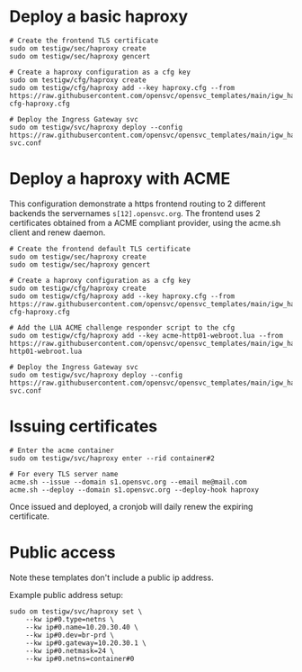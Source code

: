 # Deploy a basic haproxy

    # Create the frontend TLS certificate
    sudo om testigw/sec/haproxy create
    sudo om testigw/sec/haproxy gencert

    # Create a haproxy configuration as a cfg key
    sudo om testigw/cfg/haproxy create
    sudo om testigw/cfg/haproxy add --key haproxy.cfg --from https://raw.githubusercontent.com/opensvc/opensvc_templates/main/igw_haproxy/basic-cfg-haproxy.cfg

    # Deploy the Ingress Gateway svc
    sudo om testigw/svc/haproxy deploy --config https://raw.githubusercontent.com/opensvc/opensvc_templates/main/igw_haproxy/basic-svc.conf

# Deploy a haproxy with ACME

This configuration demonstrate a https frontend routing to 2 different backends the servernames `s[12].opensvc.org`.
The frontend uses 2 certificates obtained from a ACME compliant provider, using the acme.sh client and renew daemon.

    # Create the frontend default TLS certificate
    sudo om testigw/sec/haproxy create
    sudo om testigw/sec/haproxy gencert

    # Create a haproxy configuration as a cfg key
    sudo om testigw/cfg/haproxy create
    sudo om testigw/cfg/haproxy add --key haproxy.cfg --from https://raw.githubusercontent.com/opensvc/opensvc_templates/main/igw_haproxy/acme-cfg-haproxy.cfg

    # Add the LUA ACME challenge responder script to the cfg
    sudo om testigw/cfg/haproxy add --key acme-http01-webroot.lua --from https://raw.githubusercontent.com/opensvc/opensvc_templates/main/igw_haproxy/acme-http01-webroot.lua

    # Deploy the Ingress Gateway svc
    sudo om testigw/svc/haproxy deploy --config https://raw.githubusercontent.com/opensvc/opensvc_templates/main/igw_haproxy/acme-svc.conf

# Issuing certificates

    # Enter the acme container
    sudo om testigw/svc/haproxy enter --rid container#2

    # For every TLS server name
    acme.sh --issue --domain s1.opensvc.org --email me@mail.com
    acme.sh --deploy --domain s1.opensvc.org --deploy-hook haproxy

Once issued and deployed, a cronjob will daily renew the expiring certificate.

# Public access

Note these templates don't include a public ip address.

Example public address setup:

    sudo om testigw/svc/haproxy set \
        --kw ip#0.type=netns \
        --kw ip#0.name=10.20.30.40 \
        --kw ip#0.dev=br-prd \
        --kw ip#0.gateway=10.20.30.1 \
        --kw ip#0.netmask=24 \
        --kw ip#0.netns=container#0

